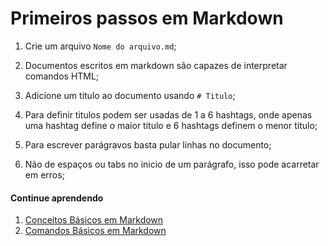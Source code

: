 # Primeiros passos em Markdown

1. Crie um arquivo `Nome do arquivo.md`;

2. Documentos escritos em markdown são capazes de interpretar comandos HTML;

3. Adicione um titulo ao documento usando `# Titulo`;

4. Para definir titulos podem ser usadas de 1 a 6 hashtags, onde apenas uma hashtag define o maior titulo e 6 hashtags definem o menor titulo;

5. Para escrever parágravos basta pular linhas no documento;

6. Não de espaços ou tabs no inicio de um parágrafo, isso pode acarretar em erros;

#### Continue aprendendo
1. <a href="https://github.com/wesleybertipaglia/markdown-para-iniciantes/blob/main/1.%20Conceitos%20B%C3%A1sicos%20em%20Markdown.md">Conceitos Básicos em Markdown</a>
3. <a href="https://github.com/wesleybertipaglia/markdown-para-iniciantes/blob/main/3.%20Comandos%20B%C3%A1sicos%20em%20Markdown.md">Comandos Básicos em Markdown</a>
